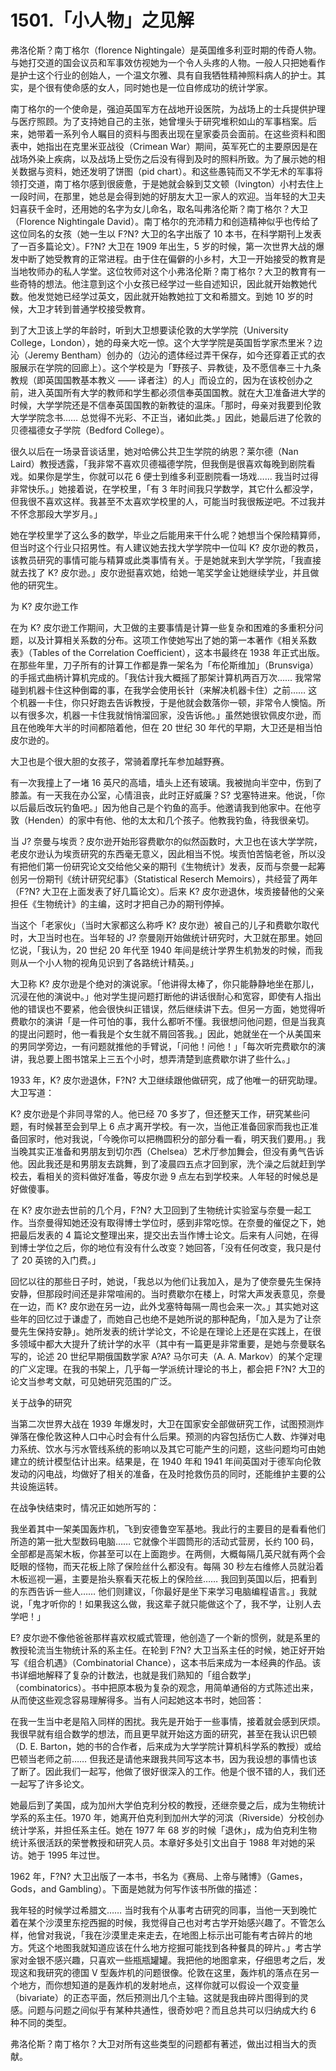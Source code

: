 # 1501.「小人物」之见解

弗洛伦斯？南丁格尔（florence Nightingale）是英国维多利亚时期的传奇人物。与她打交道的国会议员和军事效仿视她为一个令人头疼的人物。一般人只把她看作是护士这个行业的创始人，一个温文尔雅、具有自我牺牲精神照料病人的护士。其实，是个很有使命感的女人，同时她也是一位自修成功的统计学家。

南丁格尔的一个使命是，强迫英国军方在战地开设医院，为战场上的士兵提供护理与医疗照顾。为了支持她自己的主张，她曾埋头于研究堆积如山的军事档案。后来，她带着一系列令人瞩目的资料与图表出现在皇家委员会面前。在这些资料和图表中，她指出在克里米亚战役（Crimean War）期间，英军死亡的主要原因是在战场外染上疾病，以及战场上受伤之后没有得到及时的照料所致。为了展示她的相关数据与资料，她还发明了饼图（pid chart）。和这些愚钝而又不学无术的军事将领打交道，南丁格尔感到很疲惫，于是她就会躲到艾文顿（Ivington）小村去住上一段时间，在那里，她总是会得到她的好朋友大卫一家人的欢迎。当年轻的大卫夫妇喜获千金时，还用她的名字为女儿命名，取名叫弗洛伦斯？南丁格尔？大卫（Florence Nightingale David）。南丁格尔的充沛精力和创造精神似乎也传给了这位同名的女孩（她一生以 F?N? 大卫的名字出版了 10 本书，在科学期刊上发表了一百多篇论文）。F?N? 大卫在 1909 年出生，5 岁的时候，第一次世界大战的爆发中断了她受教育的正常进程。由于住在偏僻的小乡村，大卫一开始接受的教育是当地牧师办的私人学堂。这位牧师对这个小弗洛伦斯？南丁格尔？大卫的教育有一些奇特的想法。他注意到这个小女孩已经学过一些自述知识，因此就开始教她代数。他发觉她已经学过英文，因此就开始教她拉丁文和希腊文。到她 10 岁的时候，大卫才转到普通学校接受教育。

到了大卫该上学的年龄时，听到大卫想要读伦敦的大学学院（University College，London），她的母亲大吃一惊。这个大学学院是英国哲学家杰里米？边沁（Jeremy Bentham）创办的（边沁的遗体经过弄干保存，如今还穿着正式的衣服展示在学院的回廊上）。这个学校是为「野孩子、异教徒，及不愿信奉三十九条教规（即英国国教基本教义 —— 译者注）的人」而设立的，因为在该校创办之前，进入英国所有大学的教师和学生都必须信奉英国国教。就在大卫准备进大学的时候，大学学院还是不信奉英国国教的新教徒的温床。「那时，母亲对我要到伦敦大学学院念书…… 总觉得不光彩、不正当，诸如此类。」因此，她最后进了伦敦的贝德福德女子学院（Bedford College）。

很久以后在一场录音谈话里，她对哈佛公共卫生学院的纳恩？莱尔德（Nan Laird）教授透露，「我非常不喜欢贝德福德学院，但我倒是很喜欢每晚到剧院看戏。如果你是学生，你就可以花 6 便士到维多利亚剧院看一场戏…… 我当时过得非常快乐。」她接着说，在学校里，「有 3 年时间我只学数学，其它什么都没学，但我很不喜欢这样。我甚至不太喜欢学校里的人，可能当时我很叛逆吧。不过我并不怀念那段大学岁月。」

她在学校里学了这么多的数学，毕业之后能用来干什么呢？她想当个保险精算师，但当时这个行业只招男性。有人建议她去找大学学院中一位叫 K? 皮尔逊的教员，该教员研究的事情可能与精算或此类事情有关。于是她就来到大学学院，「我直接就去找了 K? 皮尔逊。」皮尔逊挺喜欢她，给她一笔奖学金让她继续学业，并且做他的研究生。

为 K? 皮尔逊工作

在为 K? 皮尔逊工作期间，大卫做的主要事情是计算一些复杂和困难的多重积分问题，以及计算相关系数的分布。这项工作使她写出了她的第一本著作《相关系数表》（Tables of the Correlation Coefficient），这本书最终在 1938 年正式出版。在那些年里，刀子所有的计算工作都是靠一架名为「布伦斯维加」（Brunsviga）的手摇式曲柄计算机完成的。「我估计我大概摇了那架计算机两百万次…… 我常常碰到机器卡住这种倒霉的事，在我学会使用长针（来解决机器卡住）之前…… 这个机器一卡住，你只好跑去告诉教授，于是他就会数落你一顿，非常令人懊恼。所以有很多次，机器一卡住我就悄悄溜回家，没告诉他。」虽然她很钦佩皮尔逊，而且在他晚年大半的时间都陪着他，但在 20 世纪 30 年代的早期，大卫还是相当怕皮尔逊的。

大卫也是个很大胆的女孩子，常骑着摩托车参加越野赛。

有一次我撞上了一堵 16 英尺的高墙，墙头上还有玻璃。我被抛向半空中，伤到了膝盖。有一天我在办公室，心情沮丧，此时正好威廉？S? 戈塞特进来。他说，「你以后最后改玩钓鱼吧。」因为他自己是个钓鱼的高手。他邀请我到他家中。在他亨敦（Henden）的家中有他、他的太太和几个孩子。他教我钓鱼，待我很亲切。

当 J? 奈曼与埃贡？皮尔逊开始形容费歇尔的似然函数时，大卫也在该大学学院，老皮尔逊认为埃贡研究的东西毫无意义，因此相当不悦。埃贡怕苦恼老爸，所以没有把他们第一份研究论文交给他父亲的期刊《生物统计》发表，反而与奈曼一起筹创另一份期刊《统计研究纪事》（Statistical Reserch Memoirs），共经营了两年（F?N? 大卫在上面发表了好几篇论文）。后来 K? 皮尔逊退休，埃贡接替他的父亲担任《生物统计》的主编，这时才把自己办的期刊停掉。

当这个「老家伙」（当时大家都这么称呼 K? 皮尔逊）被自己的儿子和费歇尔取代时，大卫当时也在。当年轻的 J? 奈曼刚开始做统计研究时，大卫就在那里。她回忆说，「我认为，20 世纪 20 年代至 1940 年间是统计学界生机勃发的时候，而我则从一个小人物的视角见识到了各路统计精英。」

大卫称 K? 皮尔逊是个绝对的演说家。「他讲得太棒了，你只能静静地坐在那儿，沉浸在他的演说中。」他对学生提问题打断他的讲话很耐心和宽容，即使有人指出他的错误也不要紧，他会很快纠正错误，然后继续讲下去。但另一方面，她觉得听费歇尔的演讲「是一件可怕的事，我什么都听不懂。我很想问他问题，但是当我真的提出问题时，他一看我是个女生就不屑回答我。」因此，她就坐在一个从美国来的男同学旁边，一有问题就推他的手臂说，「问他！问他！」「每次听完费歇尔的演讲，我总要上图书馆呆上三五个小时，想弄清楚到底费歇尔讲了些什么。」

1933 年，K? 皮尔逊退休，F?N? 大卫继续跟他做研究，成了他唯一的研究助理。大卫写道：

K? 皮尔逊是个非同寻常的人。他已经 70 多岁了，但还整天工作，研究某些问题，有时候甚至会到早上 6 点才离开学校。有一次，当他正准备回家而我也正准备回家时，他对我说，「今晚你可以把椭圆积分的部分看一看，明天我们要用。」我当晚其实正准备和男朋友到切尔西（Chelsea）艺术厅参加舞会，但没有勇气告诉他。因此我还是和男朋友去跳舞，到了凌晨四五点才回到家，洗个澡之后就赶到学校去，看相关的资料做好准备，等皮尔逊 9 点左右到学校来。人年轻的时候总是好做傻事。

在 K? 皮尔逊去世前的几个月，F?N? 大卫回到了生物统计实验室与奈曼一起工作。当奈曼得知她还没有取得博士学位时，感到非常吃惊。在奈曼的催促之下，她把最后发表的 4 篇论文整理出来，提交出去当作博士论文。后来有人问她，在得到博士学位之后，你的地位有没有什么改变？她回答，「没有任何改变，我只是付了 20 英镑的入门费。」

回忆以往的那些日子时，她说，「我总以为他们让我加入，是为了使奈曼先生保持安静，但那段时间还是非常喧闹的。当时费歇尔在楼上，时常大声发表意见，奈曼在一边，而 K? 皮尔逊在另一边，此外戈塞特每隔一周也会来一次。」其实她对这些年的回忆过于谦虚了，而她自己也绝不是她所说的那种配角，「加入是为了让奈曼先生保持安静」。她所发表的统计学论文，不论是在理论上还是在实践上，在很多领域中都大大提升了统计学的水平（其中有一篇更是非常重要，是她与奈曼联名写的，论述 20 世纪早期俄国数学家 A?A? 马尔可夫（A. A. Markov）的某个定理的广义定理。在我的书架上，几乎每一学派统计理论的书上，都会把 F?N? 大卫的论文当参考文献，可见她研究范围的广泛。

关于战争的研究

当第二次世界大战在 1939 年爆发时，大卫在国家安全部做研究工作，试图预测炸弹落在像伦敦这种人口中心时会有什么后果。预测的内容包括伤亡人数、炸弹对电力系统、饮水与污水管线系统的影响以及其它可能产生的问题，这些问题均可由她建立的统计模型估计出来。结果是，在 1940 年和 1941 年间英国对于德军向伦敦发动的闪电战，均做好了相关的准备，在及时抢救伤员的同时，还能维护主要的公共设施运转。

在战争快结束时，情况正如她所写的：

我坐着其中一架美国轰炸机，飞到安德鲁空军基地。我此行的主要目的是看看他们所造的第一批大型数码电脑…… 它就像个半圆筒形的活动式营房，长约 100 码，全部都是高架木板，你甚至可以在上面跑步。在两侧，大概每隔几英尺就有两个会眨眼的怪物，而天花板上除了保险丝什么都没有。每隔 30 秒左右维修人员就沿着木板巡视一遍，主要是抬头察看天花板上的保险丝…… 我回到英国以后，把看到的东西告诉一些人…… 他们则建议，「你最好是坐下来学习电脑编程语言。」我就说，「鬼才听你的！如果我这么做，我这辈子就只能做这个了，我不学，让别人去学吧！」

E? 皮尔逊不像他爸爸那样喜欢权威式管理，他创造了一个新的惯例，就是系里的教授轮流当生物统计系的系主任。在轮到 F?N? 大卫当系主任的时候，她正好开始写《组合机遇》（Combinatorial Chance），这本书后来成为一本经典的作品。该书详细地解释了复杂的计数法，也就是我们熟知的「组合数学」（combinatorics）。书中把原本极为复杂的观念，用简单通俗的方式陈述出来，从而使这些观念容易理解得多。当有人问起她这本书时，她回答：

在我一生当中老是陷入同样的困扰。我先是开始于一些事情，接着就会感到厌烦。我很早就有组合数学的想法，而且更早就开始这方面的研究，甚至在我认识巴顿（D. E. Barton，她的书的合作者，后来成为大学学院计算机科学系的教授）或给巴顿当老师之前…… 但我还是请他来跟我共同写这本书，因为我设想的事情也该了断了。因此我们一起写，他做了很好很深入的工作。他是个很不错的人，我们还一起写了许多论文。

她最后到了美国，成为加州大学伯克利分校的教授，还继奈曼之后，成为生物统计学系的系主任。1970 年，她离开伯克利到加州大学的河滨（Riverside）分校创办统计学系，并担任系主任。她在 1977 年 68 岁的时候「退休」，成为伯克利生物统计系很活跃的荣誉教授和研究人员。本章好多处引文出自于 1988 年对她的采访。她于 1995 年过世。

1962 年，F?N? 大卫出版了一本书，书名为《赛局、上帝与赌博》（Games，Gods，and Gambling）。下面是她就为何写作该书所做的描述：

我年轻的时候学过希腊文…… 当时我有个从事考古研究的同事，当他一天到晚忙着在某个沙漠里东挖西掘的时候，我觉得自己也对考古学开始感兴趣了。不管怎么样，他曾对我说，「我在沙漠里走来走去，在地图上标示出可能有考古碎片的地方。凭这个地图我就知道应该在什么地方挖掘可能找到各种餐具的碎片。」考古学家对金银不感兴趣，只喜欢一些瓶瓶罐罐。我把他的地图拿来，仔细思考之后，发现这和我研究的德国 V 型轰炸机的问题很像。伦敦在这里，轰炸机的落点在另一个地方，而你想知道的是轰炸机的发射地点，这样你就可以假设一个双变量（bivariate）的正态平面，然后预测出几个主轴。这就是我由碎片图得到的灵感。问题与问题之间似乎有某种共通性，很奇妙吧？而且总共可以归纳成大约 6 种不同的类型。

弗洛伦斯？南丁格尔？大卫对所有这些类型的问题都有著述，做出过相当大的贡献。
